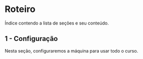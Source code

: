# Roteiro

Índice contendo a lista de seções e seu conteúdo.

## 1 - Configuração
Nesta seção, configuraremos a máquina para usar todo o curso.
